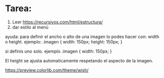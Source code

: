 # Tarea:
 1. Leer https://recursivos.com/html/estructura/
 2. dar estilo al menú

ayuda: para definir el ancho o alto de una imagen lo podes hacer con: width o height.
ejemplo:
.imagen {
    width: 150px;
    height: 150px;
}

si definis uno solo. ejemplo
.imagen {
    width: 150px;
}

El height se ajusta automaticamente respetando el aspecto de la imagen.

https://preview.colorlib.com/theme/wish/
